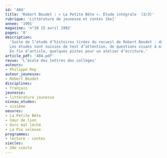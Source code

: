 ```yaml
---
id: '484'
title: 'Robert Boudet : « La Petite Bête ». Étude intégrale  (3/3)'
rubrique: 'Littérature de jeunesse et contes [6e]'
annee: '1991'
magazine: 'n°10 15 avril 1992'
pages: '8'
description: 
  'Suite de l’étude d’histoires tirées du recueil de Robert Boudet : dans cet article, « Cœur de lion », « Ours mal léché », « La Pie voleuse »…
  Les études sont suivies de test d’attention, de questions visant à mieux comprendre le texte et de divers prolongements sous forme, notamment, d’exercices d’écriture.
  En fin d’article, quelques pistes pour un atelier d’écriture.'
article_pdf: '484.pdf'
revue: 'L’école des lettres des collèges'
auteurs:
- Philippe Roy
auteur_jeunesse:
- Robert Boudet
disciplines:
- français
jeunesse:
- littérature jeunesse
niveau_etudes:
- sixième
oeuvres:
- La Petite Bête
- Cœur de lion
- Ours mal léché
- La Pie voleuse
programmes:
- lecture - contes
siecles:
- 20e siècle
---
```

